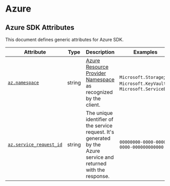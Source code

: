 <!--- Hugo front matter used to generate the website version of this page:
--->

<!-- NOTE: THIS FILE IS AUTOGENERATED. DO NOT EDIT BY HAND. -->
<!-- see templates/registry/markdown/attribute_namespace.md.j2 -->

# Azure

## Azure SDK Attributes

This document defines generic attributes for Azure SDK.

| Attribute | Type | Description | Examples | Stability |
|---|---|---|---|---|
| <a id="az-namespace" href="#az-namespace">`az.namespace`</a> | string | [Azure Resource Provider Namespace](https://learn.microsoft.com/azure/azure-resource-manager/management/azure-services-resource-providers) as recognized by the client. | `Microsoft.Storage`; `Microsoft.KeyVault`; `Microsoft.ServiceBus` | ![Experimental](https://img.shields.io/badge/-experimental-blue) |
| <a id="az-service-request-id" href="#az-service-request-id">`az.service_request_id`</a> | string | The unique identifier of the service request. It's generated by the Azure service and returned with the response. | `00000000-0000-0000-0000-000000000000` | ![Experimental](https://img.shields.io/badge/-experimental-blue) |
